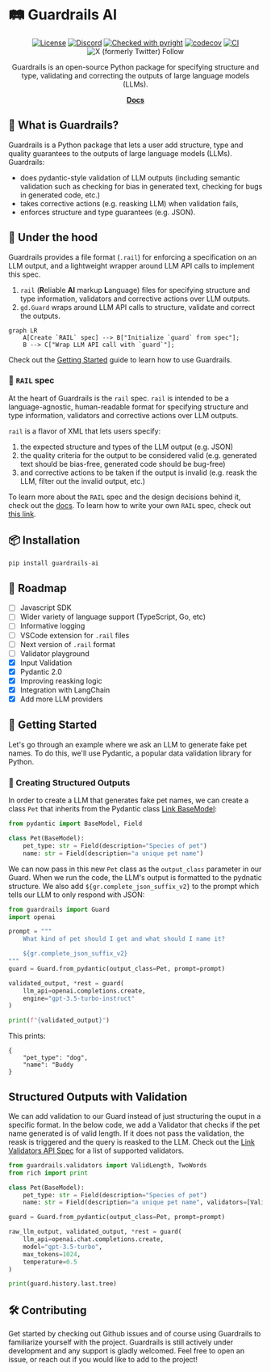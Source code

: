 # 🛤️ Guardrails AI

<div align="center">

[![License](https://img.shields.io/badge/License-Apache_2.0-blue.svg)](https://opensource.org/licenses/Apache-2.0) [![Discord](https://badgen.net/badge/icon/discord?icon=discord&label)](https://discord.gg/Jsey3mX98B) [![Checked with pyright](https://microsoft.github.io/pyright/img/pyright_badge.svg)](https://microsoft.github.io/pyright/) [![codecov](https://codecov.io/gh/guardrails-ai/guardrails/graph/badge.svg?token=CPkjw91Ngo)](https://codecov.io/gh/guardrails-ai/guardrails) [![CI](https://github.com/guardrails-ai/guardrails/actions/workflows/ci.yml/badge.svg)](https://github.com/guardrails-ai/guardrails/actions/workflows/ci.yml) ![X (formerly Twitter) Follow](https://img.shields.io/twitter/follow/guardrails_ai)


Guardrails is an open-source Python package for specifying structure and type, validating and correcting the outputs of large language models (LLMs).

[**Docs**](https://docs.guardrailsai.com)
</div>

## 🧩 What is Guardrails?

Guardrails is a Python package that lets a user add structure, type and quality guarantees to the outputs of large language models (LLMs). Guardrails:

- does pydantic-style validation of LLM outputs (including semantic validation such as checking for bias in generated text, checking for bugs in generated code, etc.)
- takes corrective actions (e.g. reasking LLM) when validation fails,
- enforces structure and type guarantees (e.g. JSON).


## 🚒 Under the hood

Guardrails provides a file format (`.rail`) for enforcing a specification on an LLM output, and a lightweight wrapper around LLM API calls to implement this spec.

1. `rail` (**R**eliable **AI** markup **L**anguage) files for specifying structure and type information, validators and corrective actions over LLM outputs.
2. `gd.Guard` wraps around LLM API calls to structure, validate and correct the outputs.

``` mermaid
graph LR
    A[Create `RAIL` spec] --> B["Initialize `guard` from spec"];
    B --> C["Wrap LLM API call with `guard`"];
```

Check out the [Getting Started](https://docs.guardrailsai.com/guardrails_ai/getting_started/) guide to learn how to use Guardrails.

### 📜 `RAIL` spec

At the heart of Guardrails is the `rail` spec. `rail` is intended to be a language-agnostic, human-readable format for specifying structure and type information, validators and corrective actions over LLM outputs.

`rail` is a flavor of XML that lets users specify:

1. the expected structure and types of the LLM output (e.g. JSON)
2. the quality criteria for the output to be considered valid (e.g. generated text should be bias-free, generated code should be bug-free)
3. and corrective actions to be taken if the output is invalid (e.g. reask the LLM, filter out the invalid output, etc.)


To learn more about the `RAIL` spec and the design decisions behind it, check out the [docs](https://docs.guardrailsai.com/defining_guards/rail/). To learn how to write your own `RAIL` spec, check out [this link](https://docs.guardrailsai.com/api_reference/rail/).



## 📦 Installation

```python
pip install guardrails-ai
```

## 📍 Roadmap
- [ ] Javascript SDK
- [ ] Wider variety of language support (TypeScript, Go, etc)
- [ ] Informative logging
- [ ] VSCode extension for `.rail` files
- [ ] Next version of `.rail` format
- [ ] Validator playground
- [x] Input Validation
- [x] Pydantic 2.0
- [x] Improving reasking logic
- [x] Integration with LangChain
- [x] Add more LLM providers

## 🚀 Getting Started
Let's go through an example where we ask an LLM to generate fake pet names. To do this, we'll use Pydantic, a popular data validation library for Python.  

### 📝 Creating Structured Outputs

In order to create a LLM that generates fake pet names, we can create a class `Pet` that inherits from the Pydantic class [Link BaseModel](https://docs.pydantic.dev/latest/api/base_model/): 

```py
from pydantic import BaseModel, Field

class Pet(BaseModel):
    pet_type: str = Field(description="Species of pet")
    name: str = Field(description="a unique pet name")
```

We can now pass in this new `Pet` class as the `output_class` parameter in our Guard. When we run the code, the LLM's output is formatted to the pydnatic structure. We also add `${gr.complete_json_suffix_v2}` to the prompt which tells our LLM to only respond with JSON: 

```py
from guardrails import Guard
import openai

prompt = """
    What kind of pet should I get and what should I name it?

    ${gr.complete_json_suffix_v2}
"""
guard = Guard.from_pydantic(output_class=Pet, prompt=prompt)

validated_output, *rest = guard(
    llm_api=openai.completions.create,
    engine="gpt-3.5-turbo-instruct"
)

print(f"{validated_output}")
```

This prints: 
```
{
    "pet_type": "dog",
    "name": "Buddy
}
```

## Structured Outputs with Validation 
We can add validation to our Guard instead of just structuring the ouput in a specific format. In the below code, we add a Validator that checks if the pet name generated is of valid length. If it does not pass the validation, the reask is triggered and the query is reasked to the LLM. Check out the [Link Validators API Spec](https://www.guardrailsai.com/docs/api_reference_markdown/validators/) for a list of supported validators.

```py
from guardrails.validators import ValidLength, TwoWords
from rich import print

class Pet(BaseModel):
    pet_type: str = Field(description="Species of pet")
    name: str = Field(description="a unique pet name", validators=[ValidLength(min=1, max=32, on_fail='reask')])

guard = Guard.from_pydantic(output_class=Pet, prompt=prompt)

raw_llm_output, validated_output, *rest = guard(
    llm_api=openai.chat.completions.create,
    model="gpt-3.5-turbo",
    max_tokens=1024,
    temperature=0.5
)

print(guard.history.last.tree)
```

## 🛠️ Contributing

Get started by checking out Github issues and of course using Guardrails to familiarize yourself with the project. Guardrails is still actively under development and any support is gladly welcomed. Feel free to open an issue, or reach out if you would like to add to the project!
